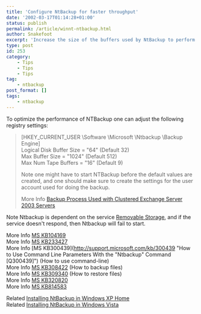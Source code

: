 ```yaml
---
title: 'Configure NtBackup for faster throughput'
date: '2002-03-17T01:14:28+01:00'
status: publish
permalink: /article/winnt-ntbackup.html
author: Snakefoot
excerpt: 'Increase the size of the buffers used by NtBackup to perform faster backup and restore.'
type: post
id: 253
category:
    - Tips
    - Tips
    - Tips
tag:
    - ntbackup
post_format: []
tags:
    - ntbackup
---
```

To optimize the performance of NTBackup one can adjust the following registry settings:

> \[HKEY\_CURRENT\_USER \\Software \\Microsoft \\Ntbackup \\Backup Engine\]  
>  Logical Disk Buffer Size = "64" (Default 32)  
>  Max Buffer Size = "1024" (Default 512)  
>  Max Num Tape Buffers = "16" (Default 9)  
>   
>  Note one might have to start NTBackup before the default values are created, and one should make sure to create the settings for the user account used for doing the backup.  
>   
>  More Info [Backup Process Used with Clustered Exchange Server 2003 Servers](http://www.microsoft.com/technet/itsolutions/msit/operations/exchbkup.mspx)

 Note Ntbackup is dependent on the service [Removable Storage](/article/winnt-services-ntmssvc.html), and if the service doesn't respond, then Ntbackup will fail to start.  
  
 More Info [MS KB104169](http://support.microsoft.com/kb/104169 "Files That Are Automatically Skipped by the Backup Program (NTBackup.exe) During the Backup and Restore Processes [Q104169]")  
 More Info [MS KB233427](http://support.microsoft.com/kb/233427 "Files and Folders Not Backed Up Using the Ntbackup.exe Tool [Q233427]")  
 More Info [MS KB300439](http://support.microsoft.com/kb/300439 "How to Use Command Line Parameters With the "Ntbackup" Command [Q300439]") (How to use command-line)  
 More Info [MS KB308422](http://support.microsoft.com/kb/308422 "HOW TO: Use Backup to Back Up Files and Folders on Your Computer in Windows XP [Q308422]") (How to backup files)  
 More Info [MS KB309340](http://support.microsoft.com/kb/309340 "HOW TO: Use Backup to Restore Files and Folders on Your Computer in Windows XP [Q309340]") (How to restore files)  
 More Info [MS KB320820](http://support.microsoft.com/kb/320820 "How to Use the Backup Utility to Back Up Files and Folders in Windows XP Home Edition [Q320820]")  
 More Info [MS KB814583](http://support.microsoft.com/kb/814583 "HOW TO: Use Command Line Parameters with the Ntbackup Command in Windows Server 2003 [Q814583]")  
  
 Related [Installing NtBackup in Windows XP Home](/article/winxp-ntbackup-install.html)  
 Related [Installing NtBackup in Windows Vista](/article/vista-ntbackup-install.html)  